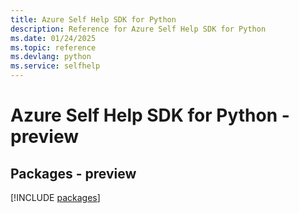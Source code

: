 ```yaml
---
title: Azure Self Help SDK for Python
description: Reference for Azure Self Help SDK for Python
ms.date: 01/24/2025
ms.topic: reference
ms.devlang: python
ms.service: selfhelp
---
```

# Azure Self Help SDK for Python - preview
## Packages - preview
[!INCLUDE [packages](self-help-index.md)]